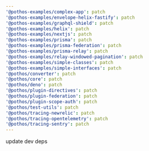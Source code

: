 ```yaml
---
'@pothos-examples/complex-app': patch
'@pothos-examples/envelope-helix-fastify': patch
'@pothos-examples/graphql-shield': patch
'@pothos-examples/helix': patch
'@pothos-examples/nextjs': patch
'@pothos-examples/prisma': patch
'@pothos-examples/prisma-federation': patch
'@pothos-examples/prisma-relay': patch
'@pothos-examples/relay-windowed-pagination': patch
'@pothos-examples/simple-classes': patch
'@pothos-examples/simple-interfaces': patch
'@pothos/converter': patch
'@pothos/core': patch
'@pothos/deno': patch
'@pothos/plugin-directives': patch
'@pothos/plugin-federation': patch
'@pothos/plugin-scope-auth': patch
'@pothos/test-utils': patch
'@pothos/tracing-newrelic': patch
'@pothos/tracing-opentelemetry': patch
'@pothos/tracing-sentry': patch
---
```


update dev deps
